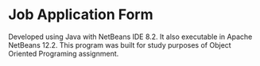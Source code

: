 # Job Application Form

Developed using Java with NetBeans IDE 8.2. It also executable in Apache NetBeans 12.2. This program was built for study purposes of Object Oriented Programing assignment.
